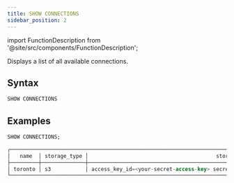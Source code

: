 ```yaml
---
title: SHOW CONNECTIONS
sidebar_position: 2
---
```

import FunctionDescription from '@site/src/components/FunctionDescription';

<FunctionDescription description="Introduced or updated: v1.2.208"/>

Displays a list of all available connections.

## Syntax

```sql
SHOW CONNECTIONS
```

## Examples

```sql
SHOW CONNECTIONS;

┌────────────────────────────────────────────────────────────────────────────────────────────────────────────┐
│   name  │ storage_type │                                         storage_params                            │
├─────────┼──────────────┼───────────────────────────────────────────────────────────────────────────────────┤
│ toronto │ s3           │ access_key_id=<your-secret-access-key> secret_access_key=<your-secret-access-key> │
└────────────────────────────────────────────────────────────────────────────────────────────────────────────┘
```